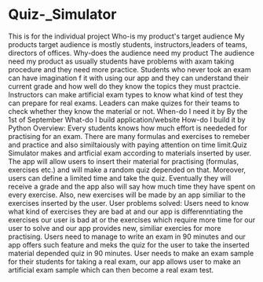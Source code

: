 # Quiz-_Simulator
This is for the individual project
Who-is my product's target audience
My products target audience is mostly students, instructors,leaders of teams, directors of offices.
Why-does the audience need my product
The audience need my product as usually students have problems with axam taking procedure and they need more practice. Students who never took an exam can have imagination f it with using our app and they can understand their current grade and how well do they know the topics they must practcie.
Instructors can make artificial exam types to know what kind of test they can prepare for real exams. Leaders can make quizes for their teams to check whether they know the material or not.
When-do I need it by
By the 1st of September
What-do I build
application/website
How-do I build it
by Python
Overview:
Every students knows how much effort is neededed for practising for an exam. There are many formulas and exercises to remeber and practice and also similtaiously with paying attention on time limit.Quiz Simulator makes and artficial exam according to materials inserted by user. The app will allow users to insert their material for practising (formulas, exercises etc.) and will make a random quiz depended on that. Moreover, users can define a limited time and take the quiz. Eventually they will receive a grade and the app also will say how much time they have spent on every exercise. Also, new exercises will be made by an app similiar to the exercises inserted by the user. 
User problems solved:
Users need to know what kind of exercises they are bad at and our app is differenntiating the exercises our user is bad at or the exercises which require more time for our user to solve and our app provides new, similiar exercies for more practising.
Users need to manage to write an exam in 90 minutes and our app offers such feature and meks the quiz for the user to take the inserted material depended quiz in 90 minutes.
User needs to make an exam sample for their students for taking a real exam, our app allows user to make an artificial exam sample which can then become a real exam test.
